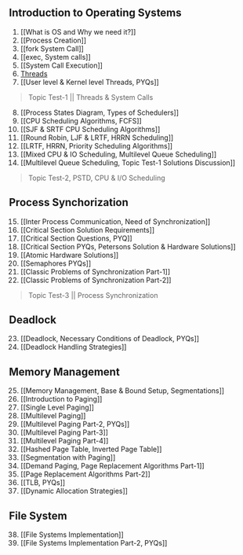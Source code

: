 ## Introduction to Operating Systems
1. [[What is OS and Why we need it?]]
2. [[Process Creation]]
3. [[fork System Call]]
4. [[exec, System calls]]
5. [[System Call Execution]]
6. [Threads](/Threads.md)
7. [[User level & Kernel level Threads, PYQs]]
> Topic Test-1 || Threads & System Calls

8. [[Process States Diagram, Types of Schedulers]]
9. [[CPU Scheduling Algorithms, FCFS]]
10. [[SJF & SRTF CPU Scheduling Algorithms]]
11. [[Round Robin, LJF & LRTF, HRRN Scheduling]]
12. [[LRTF, HRRN, Priority Scheduling Algorithms]]
13. [[Mixed CPU & IO Scheduling, Multilevel Queue Scheduling]]
14. [[Multilevel Queue Scheduling, Topic Test-1 Solutions Discussion]]
> Topic Test-2, PSTD, CPU & I/O Scheduling

## Process Synchorization
15. [[Inter Process Communication, Need of Synchronization]]
16. [[Critical Section Solution Requirements]]
17. [[Critical Section Questions, PYQ]]
18. [[Critical Section PYQs, Petersons Solution & Hardware Solutions]]
19. [[Atomic Hardware Solutions]]
20. [[Semaphores PYQs]]
21. [[Classic Problems of Synchronization Part-1]]
22. [[Classic Problems of Synchronization Part-2]]
> Topic Test-3 || Process Synchronization

## Deadlock
23. [[Deadlock, Necessary Conditions of Deadlock, PYQs]]
24. [[Deadlock Handling Strategies]]

## Memory Management
25. [[Memory Management, Base & Bound Setup, Segmentations]]
26. [[Introduction to Paging]]
27. [[Single Level Paging]]
28. [[Multilevel Paging]]
29. [[Multilevel Paging Part-2, PYQs]]
30. [[Multilevel Paging Part-3]]
31. [[Multilevel Paging Part-4]]
32. [[Hashed Page Table, Inverted Page Table]]
33. [[Segmentation with Paging]]
34. [[Demand Paging, Page Replacement Algorithms Part-1]]
35. [[Page Replacement Algorithms Part-2]]
36. [[TLB, PYQs]]
37. [[Dynamic Allocation Strategies]]

## File System
38. [[File Systems Implementation]]
39. [[File Systems Implementation Part-2, PYQs]]